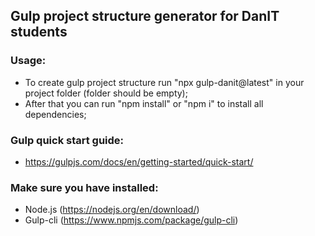 ## Gulp project structure generator for DanIT students

### Usage:
* To create gulp project structure run "npx gulp-danit@latest" in your project folder (folder should be empty);  
* After that you can run "npm install" or "npm i" to install all dependencies;

### Gulp quick start guide:
* https://gulpjs.com/docs/en/getting-started/quick-start/

### Make sure you have installed:
* Node.js (https://nodejs.org/en/download/)
* Gulp-cli (https://www.npmjs.com/package/gulp-cli)
